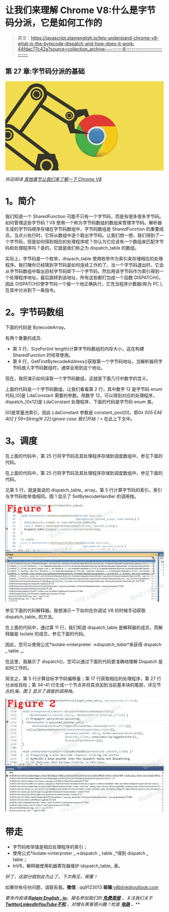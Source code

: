 # 让我们来理解 Chrome V8:什么是字节码分派，它是如何工作的

> 原文：<https://javascript.plainenglish.io/lets-understand-chrome-v8-what-is-the-bytecode-dispatch-and-how-does-it-work-44fdac77c42a?source=collection_archive---------6----------------------->

## 第 27 章:字节码分派的基础

![](img/2229cb027639f57877eb360bf75cd927.png)

*欢迎阅读* [*其他章节让我们来了解一下 Chrome V8*](https://medium.com/@huidou)

# **1。简介**

我们知道一个 SharedFunction 可能不只有一个字节码，而是有很多很多字节码。如何管理这些字节码？V8 使用一个称为字节码数组的数组来管理字节码。解析器生成的字节码顺序存储在字节码数组中，字节码数组是 SharedFunction 的重要成员。当点火执行时，它将从数组中逐个取出字节码。让我们想一想，我们得到了一个字节码，但是如何得到相应的处理程序呢？你认为它应该有一个数组来匹配字节码和处理程序吗？是的，它就是我们称之为 dispatch_table 的数组。

实际上，字节码是一个枚举，dispach_table 使用枚举作为索引来存储相应的处理程序。我打赌你已经猜到字节码是如何连续工作的了。当一个字节码退出时，它会从字节码数组中取出目标字节码即下一个字节码，然后用该字节码作为索引得到一个处理程序地址，最后跳转到该地址，所有这些都打包成一个函数 DISPATCH()。因此 DISPATCH()使字节码一个接一个地正确执行，它充当程序计数器(称为 PC ),在其中分派到下一条指令。

# **2。字节码数组**

下面的代码是 BytecodeArray。

有两个重要的成员:

*   第 3 行，SizeFor(int length)计算字节码数组的内存大小，这在构建 SharedFunction 时经常使用。
*   第 8 行，GetFirstBytecodeAddress()获取第一个字节码地址，当解析器将字节码放入字节码数组时，通常会用到这个地址。

现在，我将演示如何读取一个字节码数组，这就是下面几行中数字的含义。

上面的代码是一个字节码数组。让我们看看第 2 行，其中数字 12 是字节码 enum 代码,[0]是 LdaConstant 需要的参数。用数字 12，可以得到对应的处理程序，dispatch_[0x12]是 LdaConstant 处理程序，下面的代码是字节码 enum 类。

[0]是常量池索引，因此 LdaConstant 参数是 constant_pool[0]，即*0x 005 EAE 402 f 59<String[# 22]:ignore case 我们开始！>* 在此上下文中。

# **3。调度**

在上面的代码中，第 25 行将字节码及其处理程序存储到调度数组中，参见下面的代码。

在上面的代码中，第 25 行将字节码及其处理程序存储到调度数组中，参见下面的代码。

见第 5 行，就是我说的 dispatch_table_ array。第 5 行计算字节码的索引，索引与字节码枚举值相同。图 1 显示了 SetBytecodeHandler 的调用栈。

![](img/429750c073eb64b1afdc3a303686fb24.png)

参见下面的代码解释器。我想演示一下如何在你调试 V8 的时候手动获取 dispatch_table_ 的方法。

在上面的代码中，通过第 11 行，我们知道 dispatch_table 是解释器的成员，而解释器是 Isolate 的成员，参见下面的代码。

因此，您可以使用公式*Isolate->interpreter _->dispatch_table_*来获得 dispatch _ table _。

在这里，我展示了 dispatch()，您可以通过下面的代码更准确地理解 Dispatch 是如何工作的。

简言之，第 5 行计算目标字节码偏移量；第 17 行获取相应的处理程序，第 27 行分派给目标；第 34–41 行生成一个节点并将其添加到当前基本块的尾部，详见节点的*海。图 2 显示了调度的调用栈。*

![](img/b92216de3a155ccc92750c244bc27f2a.png)

# **带走**

*   字节码枚举值是相应处理程序的索引；
*   使用公式*Isolate->interpreter _->dispatch _ table _*得到 dispatch _ table；
*   InV8，解释器使用机器寄存器维护 idspatch_table_ 表。

*好了，这部分就到此为止了。下次再见，保重！*

如果你有任何问题，请联系我。**微信** : qq9123013 **邮箱**:[v8blink@outlook.com](mailto:v8blink@outlook.com)

*更多内容请看*[***plain English . io***](https://plainenglish.io/)*。报名参加我们的* [***免费周报***](http://newsletter.plainenglish.io/) *。关注我们关于*[***Twitter***](https://twitter.com/inPlainEngHQ)[***LinkedIn***](https://www.linkedin.com/company/inplainenglish/)*[***YouTube***](https://www.youtube.com/channel/UCtipWUghju290NWcn8jhyAw)*[***不和***](https://discord.gg/GtDtUAvyhW) *。对增长黑客感兴趣？检查* [***电路***](https://circuit.ooo/) *。***